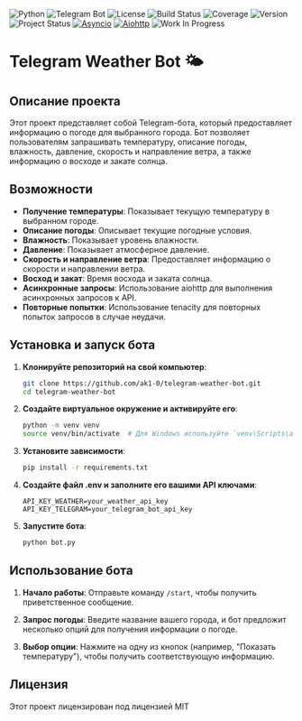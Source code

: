 ![Python](https://img.shields.io/badge/Python-3.8-blue)
![Telegram Bot](https://img.shields.io/badge/Telegram-Bot-blue)
![License](https://img.shields.io/badge/License-MIT-green)
![Build Status](https://img.shields.io/badge/build-passing-brightgreen)
![Coverage](https://img.shields.io/badge/coverage-80%25-brightgreen)
![Version](https://img.shields.io/badge/version-1.0.0-blue)
![Project Status](https://img.shields.io/badge/status-active-brightgreen)
[![Asyncio](https://img.shields.io/badge/Asyncio-async-blue.svg)](https://docs.python.org/3/library/asyncio.html)
[![Aiohttp](https://img.shields.io/badge/Aiohttp-3.8.1-blue.svg)](https://docs.aiohttp.org/en/stable/)
![Work In Progress](https://img.shields.io/badge/Work%20In%20Progress-orange?style=flat-square)

# Telegram Weather Bot 🌤️

## Описание проекта
Этот проект представляет собой Telegram-бота, который предоставляет информацию о погоде для выбранного города. Бот позволяет пользователям запрашивать температуру, описание погоды, влажность, давление, скорость и направление ветра, а также информацию о восходе и закате солнца.

## Возможности
- **Получение температуры**: Показывает текущую температуру в выбранном городе.
- **Описание погоды**: Описывает текущие погодные условия.
- **Влажность**: Показывает уровень влажности.
- **Давление**: Показывает атмосферное давление.
- **Скорость и направление ветра**: Предоставляет информацию о скорости и направлении ветра.
- **Восход и закат**: Время восхода и заката солнца.
- **Асинхронные запросы**: Использование aiohttp для выполнения асинхронных запросов к API.
- **Повторные попытки**: Использование tenacity для повторных попыток запросов в случае неудачи.

## Установка и запуск бота
1. **Клонируйте репозиторий на свой компьютер**:
    ```bash
    git clone https://github.com/ak1-0/telegram-weather-bot.git
    cd telegram-weather-bot
    ```

2. **Создайте виртуальное окружение и активируйте его**:
    ```bash
    python -m venv venv
    source venv/bin/activate  # Для Windows используйте `venv\Scripts\activate`
    ```

3. **Установите зависимости**:
    ```bash
    pip install -r requirements.txt
    ```

4. **Создайте файл .env и заполните его вашими API ключами**:
    ```env
    API_KEY_WEATHER=your_weather_api_key
    API_KEY_TELEGRAM=your_telegram_bot_api_key
    ```

5. **Запустите бота**:
    ```bash
    python bot.py
    ```

## Использование бота
1. **Начало работы**:
    Отправьте команду `/start`, чтобы получить приветственное сообщение.

2. **Запрос погоды**:
    Введите название вашего города, и бот предложит несколько опций для получения информации о погоде.

3. **Выбор опции**:
    Нажмите на одну из кнопок (например, "Показать температуру"), чтобы получить соответствующую информацию.

## Лицензия
Этот проект лицензирован под лицензией MIT
